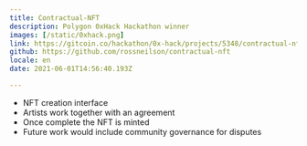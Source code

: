 ```yaml
---
title: Contractual-NFT 
description: Polygon 0xHack Hackathon winner
images: [/static/0xhack.png]
link: https://gitcoin.co/hackathon/0x-hack/projects/5348/contractual-nft
github: https://github.com/rossneilson/contractual-nft
locale: en
date: 2021-06-01T14:56:40.193Z

---
```

* NFT creation interface
* Artists work together with an agreement
* Once complete the NFT is minted
* Future work would include community governance for disputes